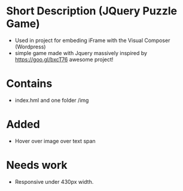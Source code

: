 # Short Description (JQuery Puzzle Game)
- Used in project for embeding iFrame with the Visual Composer (Wordpress)
- simple game made with Jquery massively inspired by https://goo.gl/bxcT76 awesome project!

# Contains
- index.hml and one folder /img

# Added
- Hover over image over text span

# Needs work
- Responsive under 430px width.

